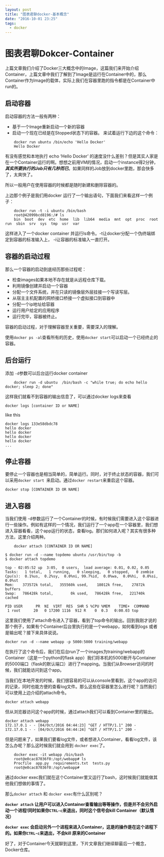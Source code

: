 ```yaml
---
layout: post
title: "图表君聊docker-基本概念"
date: "2016-10-01 23:25"
tags:
  - docker
---
```


# 图表君聊Dokcer-Container
上篇文章我们介绍了Docker三大概念中的Image，这篇我们来开始介绍Container，上篇文章中我们了解到了Image是运行在Container中的，那么Container作为Image的载体，实际上我们在容器里跑的指令都是在Container中run的。

## 启动容器
启动容器的方法一般有两种：

* 基于一个Image重新启动一个新的容器
* 启动一个现在已经是在Stopped状态下的容器。
来试着运行下边的这个命令：

``` 
	docker run ubuntu /bin/echo 'Hello Docker'
	Hello Docker
```
有没有感觉和本地执行 echo ‘Hello Docker’ 的速度没什么差别？但是其实人家是在一个Container运行的啊。想想之前用VM的情况，启动一个instance得2分钟，***其实所要执行的Job只有几秒而已***。如果同样的Job放到docker里跑，那会快多了，太爽快了。

所以一般用户在使用容器的时候都是随时新建和删除容器的。

上边那个例子是我们用docker 运行了一个输出语句，下面我们来看这样一个例子：

```
	docker run -t -i ubuntu /bin/bash
	root@42099bcd8196:/# ls
	bin  boot  dev  etc  home  lib  lib64  media  mnt  opt  proc  root  run  sbin  srv  sys  tmp  usr  var
```
这样进入了一个docker container 并运行ls命令。-t让docker分配一个伪终端绑定到容器的标准输入上， -i让容器的标准输入一直打开。

## 容器的启动过程
那么一个容器的启动到底经历那些过程呢：

* 检查images如果本地不存在就是从远程仓库下载。
* 利用镜像创建并启动一个容器
* 分配一个文件系统，并在只读的镜像层外层挂接一个写读写层。
* 从宿主主机配置的网桥接口桥接一个虚拟接口到容器中
* 分配一个ip地址给容器
* 运行用户给定的应用程序
* 运行完毕，容器被终止。

容器的启动过程，对于理解容器至关重要，需要深入的理解。

使用```docker ps -al```查看所有的历史，使用```docker start```可以启动一个已经终止的容器。

## 后台运行

添加 ```-d```参数可以后台运行docker container

```
	docker run -d ubuntu  /bin/bash -c "while true; do echo hello docker; sleep 2; done"
```

这样我们就看不到容器的输出信息了，可以通过docker logs来查看

```
docker logs [container ID or NAME]
```
like this 

```
docker logs 133e58dbdc78
hello docker
hello docker
hello docker
hello docker
...
```

## 停止容器
要停止一个容器也是相当简单的，简单运行。同时，对于终止状态的容器，我们可以采用```docker start ```来启动。通过```docker restart```来重启这个容器。

```
docker stop [CONTAINER ID OR NAME]
```

## 进入容器
当我们使用 -d参数运行了一个Container的时候，有时候我们需要进入这个容器进行一些操作。例如有这样的一个情况，我们运行了一个app在一个容器里，我们想进入容器看看，这个app运行的状态，查看log。那们如何进入呢？其实有很多种方法，这里介绍两种。

```
	docker attach [CONTAINER ID OR NAME]
```	

```
$ docker run -d --name topdemo ubuntu /usr/bin/top -b
$ docker attach topdemo

top - 02:05:52 up  3:05,  0 users,  load average: 0.01, 0.02, 0.05
Tasks:   1 total,   1 running,   0 sleeping,   0 stopped,   0 zombie
Cpu(s):  0.1%us,  0.2%sy,  0.0%ni, 99.7%id,  0.0%wa,  0.0%hi,  0.0%si,  0.0%st
Mem:    373572k total,   355560k used,    18012k free,    27872k buffers
Swap:   786428k total,        0k used,   786428k free,   221740k cached

PID USER      PR  NI  VIRT  RES  SHR S %CPU %MEM    TIME+  COMMAND
 1 root      20   0 17200 1116  912 R    0  0.3   0:00.03 top

```
这里我们使用了attach命令进入了容器，看到了top命令的输出。回到我刚才说的那个例子，如果有个Container后台里执行的是一个webapp，如何看到logs 或者是输出呢？接下来具体说说。

```
docker run -d --name webapp -p 5000:5000 training/webapp
```
在执行了这个命令后，我们在后台run了一个images为training/webapp的Container（这是一个python的flask app）我们将本机的5000断开与Container的5000端口（flask的默认端口）进行了mapping。当我们从Browser访问的时候，我们就能访问到这个app。

当我们在本地开发的时候，我们很容易的可以从console里看到，这个app的访问的记录，同时也能方便的查看log文件。那么这些在容器里怎么进行呢？当然我们可以使用上边介绍的attach命令。

```
docker attach webapp
```
但从浏览器访问这个app的时候，通过attach我们可以看到Container里的输出。

```
docker attach webapp
172.17.0.1 - - [04/Oct/2016 04:44:23] "GET / HTTP/1.1" 200 -
172.17.0.1 - - [04/Oct/2016 04:44:24] "GET / HTTP/1.1" 200 -
```
但是问题来了，如果我们要看log文件，或者想进入Container，看看log文件，该怎么办呢？那么这时候我们就会用到 ```docker exec```了。

```
	docker exec -it webapp /bin/bash
	root@e0cac87036f0:/opt/webapp# ls
	Procfile  app.py  requirements.txt  tests.py
	root@e0cac87036f0:/opt/webapp#
```

通过docker exec我们就在这个Container里又运行了bash，这时候我们就能做其他我们想做的事情了。

那么```docker attach``` 和 ```docker exec```有什么区别呢？

__```docker attach``` 让用户可以进入Container查看输出等等操作，但是并不会另外启动一个进程!同时如果你```CTRL-c```来退出，同时这个信号会kill Container（默认情况）__

__```docker exec``` 会启动另外一个进程来进入Container，这是的操作是在这个进程下的。如果你```CTRL-c```来退出，不会kill 原来的Container__

好了，对于Container今天就聊到这里，下片文章我们继续聊最后一个概念，Docker仓库。








	






